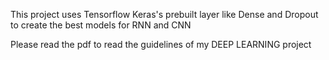 This project uses Tensorflow Keras's prebuilt layer like Dense and Dropout to create the best models for RNN and CNN

Please read the pdf to read the guidelines of my DEEP LEARNING project
